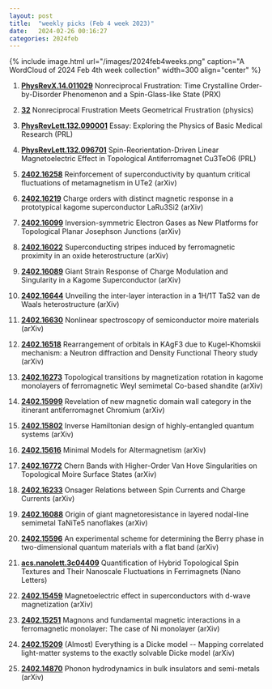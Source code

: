 ```yaml
---
layout: post
title:  "weekly picks (Feb 4 week 2023)"
date:   2024-02-26 00:16:27
categories: 2024feb
---
```



{% include image.html url="/images/2024feb4weeks.png" caption="A WordCloud of 2024 Feb 4th week collection" width=300 align="center" %}



1. **[PhysRevX.14.011029](https://link.aps.org/doi/10.1103/PhysRevX.14.011029)** Nonreciprocal Frustration: Time Crystalline Order-by-Disorder Phenomenon and a Spin-Glass-like State (PRX)


1. **[32](https://physics.aps.org/articles/v17/32)** Nonreciprocal Frustration Meets Geometrical Frustration (physics)


1. **[PhysRevLett.132.090001](https://link.aps.org/doi/10.1103/PhysRevLett.132.090001)** Essay: Exploring the Physics of Basic Medical Research (PRL)

1. **[PhysRevLett.132.096701](https://link.aps.org/doi/10.1103/PhysRevLett.132.096701)** Spin-Reorientation-Driven Linear Magnetoelectric Effect in Topological Antiferromagnet Cu3TeO6 (PRL)





1. **[2402.16258](http://arxiv.org/abs/2402.16258)** Reinforcement of superconductivity by quantum critical fluctuations of metamagnetism in UTe2 (arXiv)

1. **[2402.16219](http://arxiv.org/abs/2402.16219)** Charge orders with distinct magnetic response in a prototypical kagome superconductor LaRu3Si2 (arXiv)

1. **[2402.16099](http://arxiv.org/abs/2402.16099)** Inversion-symmetric Electron Gases as New Platforms for Topological Planar Josephson Junctions (arXiv)

1. **[2402.16022](http://arxiv.org/abs/2402.16022)** Superconducting stripes induced by ferromagnetic proximity in an oxide heterostructure (arXiv)

1. **[2402.16089](http://arxiv.org/abs/2402.16089)** Giant Strain Response of Charge Modulation and Singularity in a Kagome Superconductor (arXiv)

1. **[2402.16644](http://arxiv.org/abs/2402.16644)** Unveiling the inter-layer interaction in a 1H/1T TaS2 van de Waals heterostructure (arXiv)

1. **[2402.16630](http://arxiv.org/abs/2402.16630)** Nonlinear spectroscopy of semiconductor moire materials (arXiv)

1. **[2402.16518](http://arxiv.org/abs/2402.16518)** Rearrangement of orbitals in KAgF3 due to Kugel-Khomskii mechanism: a Neutron diffraction and Density Functional Theory study (arXiv)

1. **[2402.16273](http://arxiv.org/abs/2402.16273)** Topological transitions by magnetization rotation in kagome monolayers of ferromagnetic Weyl semimetal Co-based shandite (arXiv)

1. **[2402.15999](http://arxiv.org/abs/2402.15999)** Revelation of new magnetic domain wall category in the itinerant antiferromagnet Chromium (arXiv)

1. **[2402.15802](http://arxiv.org/abs/2402.15802)** Inverse Hamiltonian design of highly-entangled quantum systems (arXiv)

1. **[2402.15616](http://arxiv.org/abs/2402.15616)** Minimal Models for Altermagnetism (arXiv)

1. **[2402.16772](http://arxiv.org/abs/2402.16772)** Chern Bands with Higher-Order Van Hove Singularities on Topological Moire Surface States (arXiv)

1. **[2402.16233](http://arxiv.org/abs/2402.16233)** Onsager Relations between Spin Currents and Charge Currents (arXiv)

1. **[2402.16088](http://arxiv.org/abs/2402.16088)** Origin of giant magnetoresistance in layered nodal-line semimetal TaNiTe5 nanoflakes (arXiv)

1. **[2402.15596](http://arxiv.org/abs/2402.15596)** An experimental scheme for determining the Berry phase in two-dimensional quantum materials with a flat band (arXiv)










1. **[acs.nanolett.3c04409](https://doi.org/10.1021/acs.nanolett.3c04409)** Quantification of Hybrid Topological Spin Textures and Their Nanoscale Fluctuations in Ferrimagnets (Nano Letters)



1. **[2402.15459](http://arxiv.org/abs/2402.15459)** Magnetoelectric effect in superconductors with d-wave magnetization (arXiv)

1. **[2402.15251](http://arxiv.org/abs/2402.15251)** Magnons and fundamental magnetic interactions in a ferromagnetic monolayer: The case of Ni monolayer (arXiv)

1. **[2402.15209](http://arxiv.org/abs/2402.15209)** (Almost) Everything is a Dicke model -- Mapping correlated light-matter systems to the exactly solvable Dicke model (arXiv)

1. **[2402.14870](http://arxiv.org/abs/2402.14870)** Phonon hydrodynamics in bulk insulators and semi-metals (arXiv)
